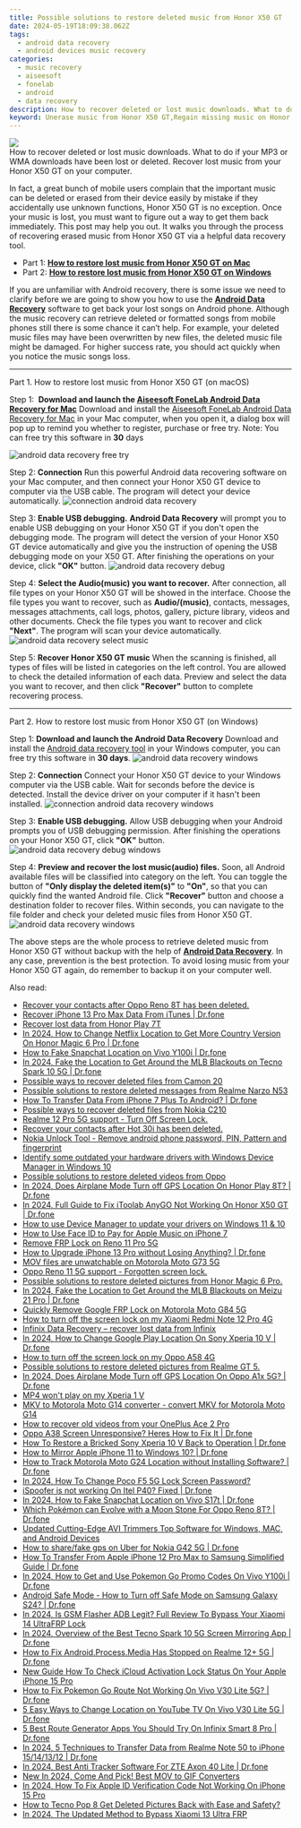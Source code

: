 ```yaml
---
title: Possible solutions to restore deleted music from Honor X50 GT
date: 2024-05-19T18:09:38.062Z
tags: 
  - android data recovery
  - android devices music recovery
categories: 
  - music recovery
  - aiseesoft
  - fonelab
  - android
  - data recovery
description: How to recover deleted or lost music downloads. What to do if your MP3 or WMA downloads have been lost or deleted. Recover lost music from your Honor X50 GT on your computer.
keyword: Unerase music from Honor X50 GT,Regain missing music on Honor X50 GT,Honor X50 GT music retrieval,save lost songs on Honor X50 GT,broken Honor X50 GT music recovery solution,retrieve wiped music Honor X50 GT,Honor X50 GT retrieve deleted song,Honor X50 GT delete song recover,how to refind deleted song from Honor X50 GT,how to get song back from Honor X50 GT,restore music when deleted in Honor X50 GT,Honor X50 GT delete music recover
---
```


<img src="https://img0mobiles.techidaily.com/images/best-assets/devices/honor/honor-x50-gt/1.jpg" class="atpl-imgstyle"  />

<div class="atpl-content atpl-for-fonelab-android recover-music">

<div class="atpl-post-description-part-1">
How to recover deleted or lost music downloads. What to do if your MP3 or WMA downloads have been lost or deleted. Recover lost music from your Honor X50 GT on your computer.
</div>



<div class="atpl-post-description-part-2">
<div class="tpl-content-sub-paragraph-normal">
  <p>
      In fact, a great bunch of mobile users complain that the important music can be deleted or erased from their device easily by mistake if they accidentally use unknown functions, Honor X50 GT is no exception. Once your music is lost, you must want to figure out a way to get them back immediately. This post may help you out. It walks you through the process of recovering erased music from Honor X50 GT via a helpful data recovery tool.
  </p>
</div>
</div>

<ul>
  <li>Part 1: <strong><a href="#p1">How to restore lost music from Honor X50 GT on Mac</a></strong></li>
  <li>Part 2: <strong><a href="#p2">How to restore lost music from Honor X50 GT on Windows</a></strong></li>
</ul>


<div class="atpl-post-description-part-3">
<div class="tpl-content-sub-paragraph-normal">
  <p>
    If you are unfamiliar with Android recovery, there is some issue we need to clarify before we are going to show you how to use the <a href="https://tools.techidaily.com/aiseesoft-android-data-recovery/" ><strong>Android Data Recovery</strong></a> software to get back your lost songs on Android phone. Although the music recovery can retrieve deleted or formatted songs from mobile phones still there is some chance it can’t help. For example, your deleted music files may have been overwritten by new files, the deleted music file might be damaged. For higher success rate, you should act quickly when you notice the music songs loss.
  </p>
</div>
</div>



<!-- Part 1 -->
<a id="p1" name="p1" ></a><hr>

<div>
  <span class="atpl-step-part-style">Part 1. How to restore lost music from Honor X50 GT (on macOS)</span>
</div>

<span class="atpl-stepstyle-a"><span>Step 1: </span></span> <strong>Download and launch the <a href="https://tools.techidaily.com/aiseesoft-android-data-recovery-for-mac/" >Aiseesoft FoneLab Android Data Recovery for Mac</a></strong>
Download and install the <a href="https://tools.techidaily.com/aiseesoft-android-data-recovery-for-mac/" >Aiseesoft FoneLab Android Data Recovery for Mac</a> in your Mac computer, when you open it, a dialog box will pop up to remind you whether to register, purchase or free try.
Note: You can free try this software in <strong>30</strong> days

<img src="https://tools.techidaily.com/images/apps/aiseesoft/android-data-recovery/mac-free-try.png" class="atpl-imgstyle" alt="android data recovery free try" />

<span class="atpl-stepstyle-a"><span>Step 2: </span></span> <strong>Connection</strong>
Run this powerful Android data recovering software on your Mac computer, and then connect your Honor X50 GT device to computer via the USB cable. The program will detect your device automatically.
<img src="https://tools.techidaily.com/images/apps/aiseesoft/android-data-recovery/mac-connection-interface.jpg" class="atpl-imgstyle" alt="connection android data recovery" />

<span class="atpl-stepstyle-a"><span>Step 3: </span></span> <strong>Enable USB debugging.</strong>
<strong>Android Data Recovery</strong> will prompt you to enable USB debugging on your Honor X50 GT if you don't open the debugging mode. The program will detect the version of your Honor X50 GT device automatically and give you the instruction of opening the USB debugging mode on your X50 GT. After finishing the operations on your device, click <strong>"OK"</strong> button.
<img src="https://tools.techidaily.com/images/apps/aiseesoft/android-data-recovery/mac-android-usb-debug.jpg"  class="atpl-imgstyle" alt="android data recovery debug" />

<span class="atpl-stepstyle-a"><span>Step 4: </span></span> <strong>Select the Audio(music) you want to recover.</strong>
After connection, all file types on your Honor X50 GT will be showed in the interface. Choose the file types you want to recover, such as <strong>Audio/(music)</strong>, contacts, messages, messages attachments, call logs, photos, gallery, picture library, videos and other documents. Check the file types you want to recover and click <b>"Next"</b>. The program will scan your device automatically.
<img src="https://tools.techidaily.com/images/apps/aiseesoft/android-data-recovery/mac-choose-type-music.jpg" class="atpl-imgstyle" alt="android data recovery select music" />

<span class="atpl-stepstyle-a"><span>Step 5: </span></span> <strong>Recover Honor X50 GT music</strong>
When the scanning is finished, all types of files will be listed in categories on the left control. You are allowed to check the detailed information of each data. Preview and select the data you want to recover, and then click <b>"Recover"</b> button to complete recovering process.


<a id="p2" name="p2"></a><hr>

<!-- Part 2 -->
<div>
  <span class="atpl-step-part-style">Part 2. How to restore lost music from Honor X50 GT (on Windows)</span>
</div>

<span class="atpl-stepstyle-a"><span>Step 1: </span></span> <strong>Download and launch the Android Data Recovery</strong>
Download and install the <a href="https://tools.techidaily.com/aiseesoft-android-data-recovery-for-win/" >Android data recovery tool</a> in your Windows computer, you can free try this software in <b>30 days</b>.
<img src="https://tools.techidaily.com/images/apps/aiseesoft/android-data-recovery/win-start-interface.png"  class="atpl-imgstyle" alt="android data recovery windows" />

<span class="atpl-stepstyle-a"><span>Step 2: </span></span> <strong>Connection</strong>
Connect your Honor X50 GT device to your Windows computer via the USB cable. Wait for seconds before the device is detected. Install the device driver on your computer if it hasn't been installed.
<img src="https://tools.techidaily.com/images/apps/aiseesoft/android-data-recovery/win-connection-interface.png" class="atpl-imgstyle" alt="connection android data recovery windows" />

<span class="atpl-stepstyle-a"><span>Step 3: </span></span> <strong>Enable USB debugging.</strong>
Allow USB debugging when your Android prompts you of USB debugging permission. After finishing the operations on your Honor X50 GT, click <b>"OK"</b> button.
<img src="https://tools.techidaily.com/images/apps/aiseesoft/android-data-recovery/win-android-usb-debug.png" class="atpl-imgstyle" alt="android data recovery debug windows" />

<span class="atpl-stepstyle-a"><span>Step 4: </span></span> <strong>Preview and recover the lost music(audio) files.</strong>
Soon, all Android available files will be classified into category on the left. You can toggle the button of <b>"Only display the deleted item(s)"</b> to <b>"On"</b>, so that you can quickly find the wanted Android file. Click <b>"Recover"</b> button and choose a destination folder to recover files. Within seconds, you can navigate to the file folder and check your deleted music files from Honor X50 GT.
<img src="https://tools.techidaily.com/images/apps/aiseesoft/android-data-recovery/win-recover-music.jpg" class="atpl-imgstyle" alt="android data recovery windows" />

<div class="atpl-post-description-part-4">
<div class="tpl-content-sub-paragraph-normal">
    <p>
        The above steps are the whole process to retrieve deleted music from Honor X50 GT without backup with the help of <a href="https://tools.techidaily.com/aiseesoft-android-data-recovery/" ><strong>Android Data Recovery</strong></a>. In any case, prevention is the best protection. To avoid losing music from your Honor X50 GT again, do remember to backup it on your computer well.
    </p>
</div>
</div>


<ins class="adsbygoogle"
     style="display:block"
     data-ad-client="ca-pub-7571918770474297"
     data-ad-slot="8358498916"
     data-ad-format="auto"
     data-full-width-responsive="true"></ins>



</div>
<ins class="adsbygoogle"
    style="display:block"
    data-ad-format="autorelaxed"
    data-ad-client="ca-pub-7571918770474297"
    data-ad-slot="1223367746"></ins>

<span class="atpl-alsoreadstyle">Also read:</span>
<div><ul>
<li><a href="https://review-topics.techidaily.com/recover-your-contacts-after-oppo-reno-8t-has-been-deleted-by-fonelab-android-recover-contacts/"><u>Recover your contacts after Oppo Reno 8T has been deleted.</u></a></li>
<li><a href="https://review-topics.techidaily.com/recover-iphone-13-pro-max-data-from-itunes-drfone-by-drfone-ios-data-recovery-ios-data-recovery/"><u>Recover iPhone 13 Pro Max Data From iTunes | Dr.fone</u></a></li>
<li><a href="https://review-topics.techidaily.com/recover-lost-data-from-honor-play-7t-by-fonelab-android-recover-data/"><u>Recover lost data from Honor Play 7T</u></a></li>
<li><a href="https://review-topics.techidaily.com/in-2024-how-to-change-netflix-location-to-get-more-country-version-on-honor-magic-6-pro-drfone-by-drfone-virtual-android/"><u>In 2024, How to Change Netflix Location to Get More Country Version On Honor Magic 6 Pro | Dr.fone</u></a></li>
<li><a href="https://review-topics.techidaily.com/how-to-fake-snapchat-location-on-vivo-y100i-drfone-by-drfone-virtual-android/"><u>How to Fake Snapchat Location on Vivo Y100i | Dr.fone</u></a></li>
<li><a href="https://review-topics.techidaily.com/in-2024-fake-the-location-to-get-around-the-mlb-blackouts-on-tecno-spark-10-5g-drfone-by-drfone-virtual-android/"><u>In 2024, Fake the Location to Get Around the MLB Blackouts on Tecno Spark 10 5G | Dr.fone</u></a></li>
<li><a href="https://review-topics.techidaily.com/possible-ways-to-recover-deleted-files-from-camon-20-by-fonelab-android-recover-data/"><u>Possible ways to recover deleted files from Camon 20</u></a></li>
<li><a href="https://review-topics.techidaily.com/possible-solutions-to-restore-deleted-messages-from-realme-narzo-n53-by-fonelab-android-recover-messages/"><u>Possible solutions to restore deleted messages from Realme Narzo N53</u></a></li>
<li><a href="https://review-topics.techidaily.com/how-to-transfer-data-from-iphone-7-plus-to-android-drfone-by-drfone-transfer-data-from-ios-transfer-data-from-ios/"><u>How To Transfer Data From iPhone 7 Plus To Android? | Dr.fone</u></a></li>
<li><a href="https://review-topics.techidaily.com/possible-ways-to-recover-deleted-files-from-nokia-c210-by-fonelab-android-recover-data/"><u>Possible ways to recover deleted files from Nokia C210</u></a></li>
<li><a href="https://review-topics.techidaily.com/realme-12-pro-5g-support-turn-off-screen-lock-by-drfone-android-unlock-android-unlock/"><u>Realme 12 Pro 5G support - Turn Off Screen Lock.</u></a></li>
<li><a href="https://review-topics.techidaily.com/recover-your-contacts-after-hot-30i-has-been-deleted-by-fonelab-android-recover-contacts/"><u>Recover your contacts after Hot 30i has been deleted.</u></a></li>
<li><a href="https://review-topics.techidaily.com/nokia-unlock-tool-remove-android-phone-password-pin-pattern-and-fingerprint-by-drfone-android-unlock-android-unlock/"><u>Nokia Unlock Tool - Remove android phone password, PIN, Pattern and fingerprint</u></a></li>
<li><a href="https://review-topics.techidaily.com/identify-some-outdated-your-hardware-drivers-with-windows-device-manager-in-windows-10-by-drivereasy-guide/"><u>Identify some outdated your hardware drivers with Windows Device Manager in Windows 10</u></a></li>
<li><a href="https://review-topics.techidaily.com/possible-solutions-to-restore-deleted-videos-from-oppo-by-fonelab-android-recover-video/"><u>Possible solutions to restore deleted videos from Oppo</u></a></li>
<li><a href="https://review-topics.techidaily.com/in-2024-does-airplane-mode-turn-off-gps-location-on-honor-play-8t-drfone-by-drfone-virtual-android/"><u>In 2024, Does Airplane Mode Turn off GPS Location On Honor Play 8T? | Dr.fone</u></a></li>
<li><a href="https://review-topics.techidaily.com/in-2024-full-guide-to-fix-itoolab-anygo-not-working-on-honor-x50-gt-drfone-by-drfone-virtual-android/"><u>In 2024, Full Guide to Fix iToolab AnyGO Not Working On Honor X50 GT | Dr.fone</u></a></li>
<li><a href="https://review-topics.techidaily.com/how-to-use-device-manager-to-update-your-drivers-on-windows-11-and-10-by-drivereasy-guide/"><u>How to use Device Manager to update your drivers on Windows 11 & 10</u></a></li>
<li><a href="https://review-topics.techidaily.com/how-to-use-face-id-to-pay-for-apple-music-on-iphone-7-by-drfone-ios-unlock-ios-unlock/"><u>How to Use Face ID to Pay for Apple Music on iPhone 7</u></a></li>
<li><a href="https://review-topics.techidaily.com/remove-frp-lock-on-reno-11-pro-5g-by-drfone-android-unlock-remove-google-frp/"><u>Remove FRP Lock on Reno 11 Pro 5G</u></a></li>
<li><a href="https://review-topics.techidaily.com/how-to-upgrade-iphone-13-pro-without-losing-anything-drfone-by-drfone-ios-system-repair-ios-system-repair/"><u>How to Upgrade iPhone 13 Pro without Losing Anything? | Dr.fone</u></a></li>
<li><a href="https://review-topics.techidaily.com/mov-files-are-unwatchable-on-motorola-moto-g73-5g-by-aiseesoft-video-converter-play-mov-on-android/"><u>MOV files are unwatchable on Motorola Moto G73 5G</u></a></li>
<li><a href="https://review-topics.techidaily.com/oppo-reno-11-5g-support-forgotten-screen-lock-by-drfone-android-unlock-android-unlock/"><u>Oppo Reno 11 5G support - Forgotten screen lock.</u></a></li>
<li><a href="https://review-topics.techidaily.com/possible-solutions-to-restore-deleted-pictures-from-honor-magic-6-pro-by-fonelab-android-recover-pictures/"><u>Possible solutions to restore deleted pictures from Honor Magic 6 Pro.</u></a></li>
<li><a href="https://review-topics.techidaily.com/in-2024-fake-the-location-to-get-around-the-mlb-blackouts-on-meizu-21-pro-drfone-by-drfone-virtual-android/"><u>In 2024, Fake the Location to Get Around the MLB Blackouts on Meizu 21 Pro | Dr.fone</u></a></li>
<li><a href="https://review-topics.techidaily.com/quickly-remove-google-frp-lock-on-motorola-moto-g84-5g-by-drfone-android-unlock-remove-google-frp/"><u>Quickly Remove Google FRP Lock on Motorola Moto G84 5G</u></a></li>
<li><a href="https://review-topics.techidaily.com/how-to-turn-off-the-screen-lock-on-my-xiaomi-redmi-note-12-pro-4g-by-drfone-android-unlock-android-unlock/"><u>How to turn off the screen lock on my Xiaomi Redmi Note 12 Pro 4G</u></a></li>
<li><a href="https://review-topics.techidaily.com/infinix-data-recovery-recover-lost-data-from-infinix-by-fonelab-android-recover-data/"><u>Infinix Data Recovery – recover lost data from Infinix</u></a></li>
<li><a href="https://review-topics.techidaily.com/in-2024-how-to-change-google-play-location-on-sony-xperia-10-v-drfone-by-drfone-virtual-android/"><u>In 2024, How to Change Google Play Location On Sony Xperia 10 V | Dr.fone</u></a></li>
<li><a href="https://review-topics.techidaily.com/how-to-turn-off-the-screen-lock-on-my-oppo-a58-4g-by-drfone-android-unlock-android-unlock/"><u>How to turn off the screen lock on my Oppo A58 4G</u></a></li>
<li><a href="https://review-topics.techidaily.com/possible-solutions-to-restore-deleted-pictures-from-realme-gt-5-by-fonelab-android-recover-pictures/"><u>Possible solutions to restore deleted pictures from Realme GT 5.</u></a></li>
<li><a href="https://review-topics.techidaily.com/in-2024-does-airplane-mode-turn-off-gps-location-on-oppo-a1x-5g-drfone-by-drfone-virtual-android/"><u>In 2024, Does Airplane Mode Turn off GPS Location On Oppo A1x 5G? | Dr.fone</u></a></li>
<li><a href="https://review-topics.techidaily.com/mp4-won-t-play-on-my-xperia-1-v-by-aiseesoft-video-converter-play-mp4-on-android/"><u>MP4 won't play on my Xperia 1 V</u></a></li>
<li><a href="https://review-topics.techidaily.com/mkv-to-motorola-moto-g14-converter-convert-mkv-for-motorola-moto-g14-by-aiseesoft-video-converter-play-mkv-on-android/"><u>MKV to Motorola Moto G14 converter - convert MKV for Motorola Moto G14</u></a></li>
<li><a href="https://blog-min.techidaily.com/how-to-recover-old-videos-from-your-oneplus-ace-2-pro-by-fonelab-android-recover-video/"><u>How to recover old videos from your OnePlus Ace 2 Pro</u></a></li>
<li><a href="https://fix-guide.techidaily.com/oppo-a38-screen-unresponsive-heres-how-to-fix-it-drfone-by-drfone-fix-android-problems-fix-android-problems/"><u>Oppo A38 Screen Unresponsive? Heres How to Fix It | Dr.fone</u></a></li>
<li><a href="https://fix-guide.techidaily.com/how-to-restore-a-bricked-sony-xperia-10-v-back-to-operation-drfone-by-drfone-fix-android-problems-fix-android-problems/"><u>How To Restore a Bricked Sony Xperia 10 V Back to Operation | Dr.fone</u></a></li>
<li><a href="https://screen-mirror.techidaily.com/how-to-mirror-apple-iphone-11-to-windows-10-drfone-by-drfone-ios/"><u>How to Mirror Apple iPhone 11 to Windows 10? | Dr.fone</u></a></li>
<li><a href="https://android-location-track.techidaily.com/how-to-track-motorola-moto-g24-location-without-installing-software-drfone-by-drfone-virtual-android/"><u>How to Track Motorola Moto G24 Location without Installing Software? | Dr.fone</u></a></li>
<li><a href="https://easy-unlock-android.techidaily.com/in-2024-how-to-change-poco-f5-5g-lock-screen-password-by-drfone-android/"><u>In 2024, How To Change Poco F5 5G Lock Screen Password?</u></a></li>
<li><a href="https://fake-location.techidaily.com/ispoofer-is-not-working-on-itel-p40-fixed-drfone-by-drfone-virtual-android/"><u>iSpoofer is not working On Itel P40? Fixed | Dr.fone</u></a></li>
<li><a href="https://location-social.techidaily.com/in-2024-how-to-fake-snapchat-location-on-vivo-s17t-drfone-by-drfone-virtual-android/"><u>In 2024, How to Fake Snapchat Location on Vivo S17t | Dr.fone</u></a></li>
<li><a href="https://android-pokemon-go.techidaily.com/which-pokemon-can-evolve-with-a-moon-stone-for-oppo-reno-8t-drfone-by-drfone-virtual-android/"><u>Which Pokémon can Evolve with a Moon Stone For Oppo Reno 8T? | Dr.fone</u></a></li>
<li><a href="https://ai-vdieo-software.techidaily.com/updated-cutting-edge-avi-trimmers-top-software-for-windows-mac-and-android-devices/"><u>Updated Cutting-Edge AVI Trimmers Top Software for Windows, MAC, and Android Devices</u></a></li>
<li><a href="https://fake-location.techidaily.com/how-to-sharefake-gps-on-uber-for-nokia-g42-5g-drfone-by-drfone-virtual-android/"><u>How to share/fake gps on Uber for Nokia G42 5G | Dr.fone</u></a></li>
<li><a href="https://iphone-transfer.techidaily.com/how-to-transfer-from-apple-iphone-12-pro-max-to-samsung-simplified-guide-drfone-by-drfone-transfer-from-ios/"><u>How To Transfer From Apple iPhone 12 Pro Max to Samsung Simplified Guide | Dr.fone</u></a></li>
<li><a href="https://change-location.techidaily.com/in-2024-how-to-get-and-use-pokemon-go-promo-codes-on-vivo-y100i-drfone-by-drfone-virtual-android/"><u>In 2024, How to Get and Use Pokemon Go Promo Codes On Vivo Y100i | Dr.fone</u></a></li>
<li><a href="https://howto.techidaily.com/android-safe-mode-how-to-turn-off-safe-mode-on-samsung-galaxy-s24-drfone-by-drfone-fix-android-problems-fix-android-problems/"><u>Android Safe Mode - How to Turn off Safe Mode on Samsung Galaxy S24? | Dr.fone</u></a></li>
<li><a href="https://bypass-frp.techidaily.com/in-2024-is-gsm-flasher-adb-legit-full-review-to-bypass-your-xiaomi-14-ultrafrp-lock-by-drfone-android/"><u>In 2024, Is GSM Flasher ADB Legit? Full Review To Bypass Your Xiaomi 14 UltraFRP Lock</u></a></li>
<li><a href="https://screen-mirror.techidaily.com/in-2024-overview-of-the-best-tecno-spark-10-5g-screen-mirroring-app-drfone-by-drfone-android/"><u>In 2024, Overview of the Best Tecno Spark 10 5G Screen Mirroring App | Dr.fone</u></a></li>
<li><a href="https://change-location.techidaily.com/how-to-fix-androidprocessmedia-has-stopped-on-realme-12plus-5g-drfone-by-drfone-fix-android-problems-fix-android-problems/"><u>How to Fix Android.Process.Media Has Stopped on Realme 12+ 5G | Dr.fone</u></a></li>
<li><a href="https://activate-lock.techidaily.com/new-guide-how-to-check-icloud-activation-lock-status-on-your-apple-iphone-15-pro-by-drfone-ios/"><u>New Guide How To Check iCloud Activation Lock Status On Your Apple iPhone 15 Pro</u></a></li>
<li><a href="https://change-location.techidaily.com/how-to-fix-pokemon-go-route-not-working-on-vivo-v30-lite-5g-drfone-by-drfone-virtual-android/"><u>How to Fix Pokemon Go Route Not Working On Vivo V30 Lite 5G? | Dr.fone</u></a></li>
<li><a href="https://location-fake.techidaily.com/5-easy-ways-to-change-location-on-youtube-tv-on-vivo-v30-lite-5g-drfone-by-drfone-virtual-android/"><u>5 Easy Ways to Change Location on YouTube TV On Vivo V30 Lite 5G | Dr.fone</u></a></li>
<li><a href="https://location-fake.techidaily.com/5-best-route-generator-apps-you-should-try-on-infinix-smart-8-pro-drfone-by-drfone-virtual-android/"><u>5 Best Route Generator Apps You Should Try On Infinix Smart 8 Pro | Dr.fone</u></a></li>
<li><a href="https://android-transfer.techidaily.com/in-2024-5-techniques-to-transfer-data-from-realme-note-50-to-iphone-15141312-drfone-by-drfone-transfer-from-android-transfer-from-android/"><u>In 2024, 5 Techniques to Transfer Data from Realme Note 50 to iPhone 15/14/13/12 | Dr.fone</u></a></li>
<li><a href="https://android-location-track.techidaily.com/in-2024-best-anti-tracker-software-for-zte-axon-40-lite-drfone-by-drfone-virtual-android/"><u>In 2024, Best Anti Tracker Software For ZTE Axon 40 Lite | Dr.fone</u></a></li>
<li><a href="https://ai-editing-video.techidaily.com/new-in-2024-come-and-pick-best-mov-to-gif-converters/"><u>New In 2024, Come And Pick! Best MOV to GIF Converters</u></a></li>
<li><a href="https://apple-account.techidaily.com/in-2024-how-to-fix-apple-id-verification-code-not-working-on-iphone-15-pro-by-drfone-ios/"><u>In 2024, How To Fix Apple ID Verification Code Not Working On iPhone 15 Pro</u></a></li>
<li><a href="https://blog-min.techidaily.com/how-to-tecno-pop-8-get-deleted-pictures-back-with-ease-and-safety-by-fonelab-android-recover-pictures/"><u>How to Tecno Pop 8 Get Deleted Pictures Back with Ease and Safety?</u></a></li>
<li><a href="https://bypass-frp.techidaily.com/in-2024-the-updated-method-to-bypass-xiaomi-13-ultra-frp-by-drfone-android/"><u>In 2024, The Updated Method to Bypass Xiaomi 13 Ultra FRP</u></a></li>
</ul></div>


